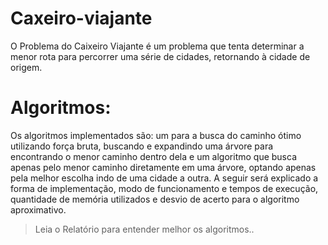 # Caxeiro-viajante

O Problema do Caixeiro Viajante é um problema que tenta determinar a menor rota para percorrer 
uma série de cidades, retornando à cidade de origem.



# Algoritmos:
Os algoritmos implementados são: um para a busca do caminho ótimo utilizando força bruta, buscando
e expandindo uma árvore para encontrando o menor caminho dentro dela e um algoritmo que busca
apenas pelo menor caminho diretamente em uma árvore, optando apenas pela melhor escolha indo de
uma cidade a outra. A seguir será explicado a forma de implementação, modo de funcionamento e
tempos de execução, quantidade de memória utilizados e desvio de acerto para o algoritmo
aproximativo.



>Leia o Relatório para entender melhor os algoritmos..
